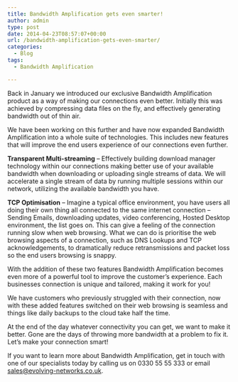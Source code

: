 ```yaml
---
title: Bandwidth Amplification gets even smarter!
author: admin
type: post
date: 2014-04-23T08:57:07+00:00
url: /bandwidth-amplification-gets-even-smarter/
categories:
  - Blog
tags:
  - Bandwidth Amplification

---
```

<p style="text-align: left">
  Back in January we introduced our exclusive Bandwidth Amplification product as a way of making our connections even better. Initially this was achieved by compressing data files on the fly, and effectively generating bandwidth out of thin air.
</p>

<p style="text-align: left">
  We have been working on this further and have now expanded Bandwidth Amplification into a whole suite of technologies. This includes new features that will improve the end users experience of our connections even further.
</p>

<p style="text-align: left">
  <b>Transparent Multi-streaming</b> – Effectively building download manager technology within our connections making better use of your available bandwidth when downloading or uploading single streams of data. We will accelerate a single stream of data by running multiple sessions within our network, utilizing the available bandwidth you have.
</p>

<p style="text-align: left">
  <b>TCP Optimisation</b> – Imagine a typical office environment, you have users all doing their own thing all connected to the same internet connection &#8211; Sending Emails, downloading updates, video conferencing, Hosted Desktop environment, the list goes on. This can give a feeling of the connection running slow when web browsing. What we can do is prioritise the web browsing aspects of a connection, such as DNS Lookups and TCP acknowledgements, to dramatically reduce retransmissions and packet loss so the end users browsing is snappy.
</p>

<p style="text-align: left">
  With the addition of these two features Bandwidth Amplification becomes even more of a powerful tool to improve the customer’s experience. Each businesses connection is unique and tailored, making it work for you!
</p>

<p style="text-align: left">
  We have customers who previously struggled with their connection, now with these added features switched on their web browsing is seamless and things like daily backups to the cloud take half the time.
</p>

<p style="text-align: left">
  At the end of the day whatever connectivity you can get, we want to make it better. Gone are the days of throwing more bandwidth at a problem to fix it. Let’s make your connection smart!
</p>

<p style="text-align: left">
  If you want to learn more about Bandwidth Amplification, get in touch with one of our specialists today by calling us on 0330 55 55 333 or email <a href="mailto:sales@evolving-networks.co.uk">sales@evolving-networks.co.uk</a>.
</p>